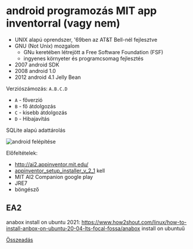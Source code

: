 # android programozás MIT app inventorral (vagy nem)

- UNIX alapú oprendszer, '69ben az AT&T Bell-nél fejlesztve
- GNU (Not Unix) mozgalom 
  - GNu keretében létrejött a Free Software Foundation (FSF)
  - ingyenes környeter és programcsomag fejlesztés
 - 2007 android SDK
 - 2008 android 1.0
 - 2012 android 4.1 Jelly Bean
 
Verziószámozás: `A.B.C.D`
- `A` - főverzió
- `B` - fő átdolgozás
- `C` - kisebb átdolgozás
- `D` - Hibajavítás

SQLite alapú adattárolás

![android felépítése](https://www.researchgate.net/profile/Zoltan-Balogh-4/publication/282642398/figure/fig1/AS:281850242191380@1444209742669/Android-OS-Structure-10.png)


Előfeltételek: 
- http://ai2.appinventor.mit.edu/
- [appinventor_setup_installer_v_2_1](https://appinventor.mit.edu/explore/ai2/linux) kell 
- MIT AI2 Companion google play
- JRE7
- böngésző

## EA2
anabox install on ubuntu 2021: https://www.how2shout.com/linux/how-to-install-anbox-on-ubuntu-20-04-lts-focal-fossa/anabox install on ubuntuű

[Összeadás](https://github.com/gabboraron/android_programozas/blob/main/EA1.apk)
